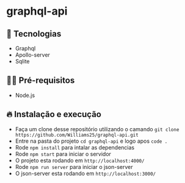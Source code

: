 # graphql-api

## 🚀 Tecnologias
- Graphql
- Apollo-server
- Sqlite

## ✋🏻 Pré-requisitos
- Node.js

## 🔥 Instalação e execução
- Faça um clone desse repositório utilizando o camando `git clone https://github.com/Williams25/graphql-api.git`
- Entre na pasta do projeto `cd graphql-api` e logo apos `code .`
- Rode `npm install` para intalar as dependencias
- Rode `npm start` para iniciar o servidor
- O projeto esta rodando em `http://localhost:4000/`
- Rode `npm run server` para iniciar o json-server
- O json-server esta rodando em `http://localhost:3000/`